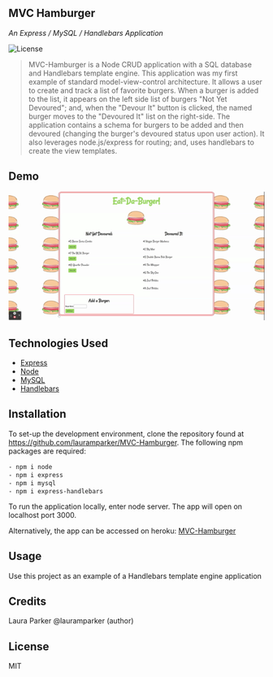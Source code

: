## MVC Hamburger
 _An Express / MySQL / Handlebars Application_
 
 ![License](https://img.shields.io/badge/LICENSE-MIT-blue)



>   MVC-Hamburger is a Node CRUD application with a SQL database and Handlebars template engine. This application was my first example of standard model-view-control architecture. It allows a user to create and track a list of favorite burgers.  When a burger is added to the list, it appears on the left side list of burgers "Not Yet Devoured"; and, when the "Devour It" button is clicked, the named burger moves to the "Devoured It" list on the right-side. The application contains a schema for burgers to be added and then devoured (changing the burger's devoured status upon user action). It also leverages node.js/express for routing; and, uses handlebars to create the view templates.  
>   
## Demo

![hamburger demo](https://github.com/lauramparker/MVC-Hamburger/blob/main/images/MVC-Hamburgers.gif)

## Technologies Used
- [Express](https://expressjs.com/)
- [Node](https://nodejs.org/en/download/)
- [MySQL](https://www.mysql.com/)
- [Handlebars](https://handlebarsjs.com)


## Installation

To set-up the development environment, clone the repository found at https://github.com/lauramparker/MVC-Hamburger. The following npm packages are required: 
```
- npm i node 
- npm i express
- npm i mysql
- npm i express-handlebars
```

To run the application locally, enter node server. The app will  open on localhost port 3000.

Alternatively, the app can be accessed on heroku: [MVC-Hamburger](https://vast-peak-78616.herokuapp.com/)

## Usage
Use this project as an example of a Handlebars template engine application

## Credits
Laura Parker @lauramparker (author)

## License
MIT
